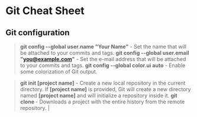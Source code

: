 # Git Cheat Sheet
## Git configuration
> **git config --global user.name "Your Name"** - Set the name that will be attached to your commits and tags.
> **git config --global user.email "you@example.com"** - Set the e-mail address that will be attached to your commits and tags.
> **git config --global color.ui auto** - Enable some colorization of Git output.

> **git init [project name]** - Create a new local repository in the current directory. If **[project name]** is provided, Git will create a new directory named **[project name]** and will initialize a repository inside it.
> **git clone <project url>** - Downloads a project with the entire history from the remote repository.                                                                                                                         |


